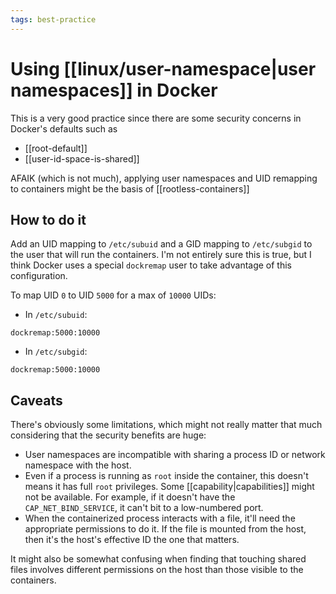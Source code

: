 ```yaml
---
tags: best-practice
---
```


# Using [[linux/user-namespace|user namespaces]] in Docker
This is a very good practice since there are some security concerns in Docker's defaults such as 

* [[root-default]]
* [[user-id-space-is-shared]]

AFAIK (which is not much), applying user namespaces and UID remapping to containers might be the basis of [[rootless-containers]]

## How to do it
Add an UID mapping to `/etc/subuid` and a GID mapping to `/etc/subgid` to the user that will run the containers. I'm not entirely sure this is true, but I think Docker uses a special `dockremap` user to take advantage of this configuration.

To map UID `0` to UID `5000` for a max of `10000` UIDs:
* In `/etc/subuid`:
```
dockremap:5000:10000
```

* In `/etc/subgid`:
```
dockremap:5000:10000
```

## Caveats
There's obviously some limitations, which might not really matter that much considering that the security benefits are huge:

* User namespaces are incompatible with sharing a process ID or network namespace with the host.
* Even if a process is running as `root` inside the container, this doesn't means it has full `root` privileges. Some [[capability|capabilities]] might not be available. For example, if it doesn't have the `CAP_NET_BIND_SERVICE`, it can't bit to a low-numbered port.
* When the containerized process interacts with a file, it'll need the appropriate permissions to do it. If the file is mounted from the host, then it's the host's effective ID the one that matters.

It might also be somewhat confusing when finding that touching shared files involves different permissions on the host than those visible to the containers.
